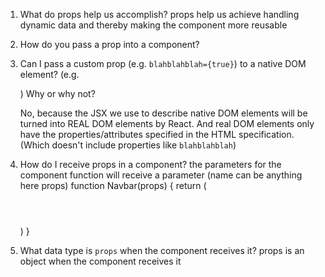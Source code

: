 1. What do props help us accomplish?
   props help us achieve handling dynamic data and thereby making the component more reusable

2. How do you pass a prop into a component?
   <MyAwesomeHeader title="???" />

3. Can I pass a custom prop (e.g. `blahblahblah={true}`) to a native
   DOM element? (e.g. <div blahblahblah={true}>) Why or why not?

   No, because the JSX we use to describe native DOM elements will
   be turned into REAL DOM elements by React. And real DOM elements
   only have the properties/attributes specified in the HTML specification.
   (Which doesn't include properties like `blahblahblah`)

4. How do I receive props in a component?
   the parameters for the component function will receive a parameter (name can be anything here props)
   function Navbar(props) {
   return (
      <header>

      </header>
      )
      }

5. What data type is `props` when the component receives it?
   props is an object when the component receives it
